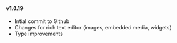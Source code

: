#### v1.0.19
- Intial commit to Github
- Changes for rich text editor (images, embedded media, widgets)
- Type improvements